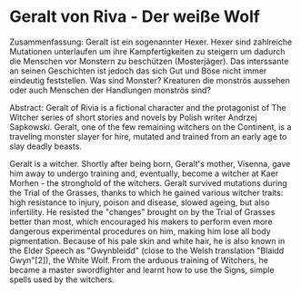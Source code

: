 # Geralt von Riva - Der weiße Wolf

Zusammenfassung: Geralt ist ein sogenannter Hexer. Hexer sind zahlreiche Mutationen unterlaufen um ihre Kampfertigkeiten zu steigern um dadurch die Menschen vor Monstern zu beschützen (Mosterjäger).
Das interssante an seinen Geschichten ist jedoch das sich Gut und Böse nicht immer eindeutig feststellen.
Was sind Monster? Kreaturen die monströs aussehen oder auch Menschen der Handlungen monströs sind?

Abstract:
Geralt of Rivia is a fictional character and the protagonist of The Witcher series of short stories and novels by Polish writer Andrzej Sapkowski. Geralt, one of the few remaining witchers on the Continent, is a traveling monster slayer for hire, mutated and trained from an early age to slay deadly beasts.


Geralt is a witcher. Shortly after being born, Geralt's mother, Visenna, gave him away to undergo training and, eventually, become a witcher at Kaer Morhen - the stronghold of the witchers. Geralt survived mutations during the Trial of the Grasses, thanks to which he gained various witcher traits: high resistance to injury, poison and disease, slowed ageing, but also infertility. He resisted the "changes" brought on by the Trial of Grasses better than most, which encouraged his makers to perform even more dangerous experimental procedures on him, making him lose all body pigmentation. Because of his pale skin and white hair, he is also known in the Elder Speech as "Gwynbleidd" (close to the Welsh translation "Blaidd Gwyn"[2]), the White Wolf. From the arduous training of Witchers, he became a master swordfighter and learnt how to use the Signs, simple spells used by the witchers.